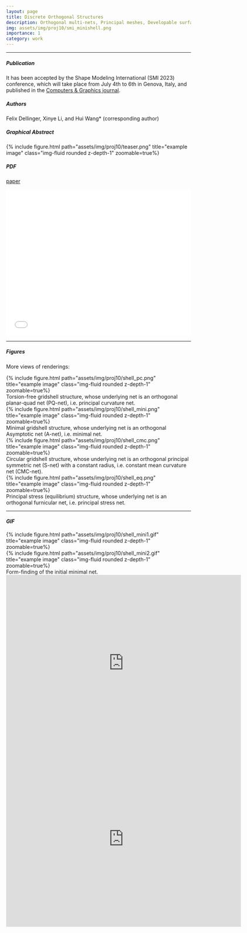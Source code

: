 ```yaml
---
layout: page
title: Discrete Orthogonal Structures
description: Orthogonal multi-nets, Principal meshes, Developable surfaces, CMC surfaces, Principal stress net
img: assets/img/proj10/smi_minishell.png
importance: 1
category: work
---
```


------

##### <i class='fas fa-folder-open'>**Publication**</i><br/>
It has been accepted by the Shape Modeling International (SMI 2023) conference, which will take place from July 4th to 6th in Genova, Italy, 
and published in the [Computers & Graphics journal](https://doi.org/10.1016/j.cag.2023.05.024).

##### <i class='fas fa-laugh-beam'>**Authors**</i><br/>
Felix Dellinger, Xinye Li, and Hui Wang* (corresponding author)

##### <i class='fas fa-file-pdf'>**Graphical Abstract**</i>

<div class="row">
    <div class="col-sm mt-3 mt-md-0">
        {% include figure.html path="assets/img/proj10/teaser.png" title="example image" class="img-fluid rounded z-depth-1" zoomable=true%}
    </div>
</div>

##### <i class='fas fa-file-pdf'>**PDF**</i>
[paper](/assets/pdf/2023SMI.pdf)

<iframe src="/assets/pdf/2023SMI.pdf#toolbar=0" 
width="100%" height=400 frameborder="0" style="border: none;">
</iframe>

------

##### <i class='far fa-images'>**Figures**</i>

More views of renderings:

<div class="row">
    <div class="col-sm mt-3 mt-md-0">
        {% include figure.html path="assets/img/proj10/shell_pc.png" title="example image" class="img-fluid rounded z-depth-1" zoomable=true%}
    </div>
</div>
<div class="caption">
    Torsion-free gridshell structure, whose underlying net is an orthogonal planar-quad net (PQ-net), i.e. principal curvature net.
</div>

<div class="row">
    <div class="col-sm mt-3 mt-md-0">
        {% include figure.html path="assets/img/proj10/shell_mini.png" title="example image" class="img-fluid rounded z-depth-1" zoomable=true%}
    </div>
</div>
<div class="caption">
    Minimal gridshell structure, whose underlying net is an orthogonal Asymptotic net (A-net), i.e. minimal net.
</div>

<div class="row">
    <div class="col-sm mt-3 mt-md-0">
        {% include figure.html path="assets/img/proj10/shell_cmc.png" title="example image" class="img-fluid rounded z-depth-1" zoomable=true%}
    </div>
</div>
<div class="caption">
    Circular gridshell structure, whose underlying net is an orthogonal principal symmetric net (S-net) with a constant radius, i.e. constant mean curvature net (CMC-net).
</div>

<div class="row">
    <div class="col-sm mt-3 mt-md-0">
        {% include figure.html path="assets/img/proj10/shell_eq.png" title="example image" class="img-fluid rounded z-depth-1" zoomable=true%}
    </div>
</div>
<div class="caption">
    Principal stress (equilibrium) structure, whose underlying net is an orthogonal furnicular net, i.e. principal stress net.
</div>


------

#### <i class='fas fa-photo-video'>GIF</i>

<div class="row">
    <div class="col-sm mt-3 mt-md-0">
        {% include figure.html path="assets/img/proj10/shell_mini1.gif" title="example image" class="img-fluid rounded z-depth-1" zoomable=true%}
    </div>
    <div class="col-sm mt-3 mt-md-0">
        {% include figure.html path="assets/img/proj10/shell_mini2.gif" title="example image" class="img-fluid rounded z-depth-1" zoomable=true%}
    </div>
</div>
<div class="caption">
    Form-finding of the initial minimal net.
</div>

<iframe allowfullscreen width="640" height="480" loading="lazy" frameborder="0" src="https://p3d.in/e/Nqa24+spin"></iframe>
<iframe allowfullscreen width="640" height="480" loading="lazy" frameborder="0" src="https://p3d.in/e/9UHvA+spin"></iframe>